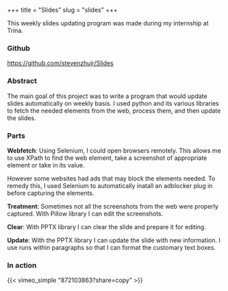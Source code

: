 +++
title = "Slides"
slug = "slides"
+++

This weekly slides updating program was made during my internship at Trina.

### Github
https://github.com/stevenzhujr/Slides

### Abstract

The main goal of this project was to write a program that would update slides automatically on weekly basis. I used python and its various libraries to fetch the needed elements from the web, process them, and then update the slides.

### Parts

**Webfetch**: Using Selenium, I could open browsers remotely. This allows me to use XPath to find the web element, take a screenshot of appropriate element or take in its value. 

However some websites had ads that may block the elements needed. To remedy this, I used Selenium to automatically inatall an adblocker plug in before capturing the elements.

**Treatment**: Sometimes not all the screenshots from the web were properly captured. With Pillow library I can edit the screenshots. 

**Clear**: With PPTX library I can clear the slide and prepare it for editing.

**Update**: With the PPTX library I can update the slide with new information. I use runs within paragraphs so that I can format the customary text boxes.

### In action
{{< vimeo_simple "872103863?share=copy" >}}